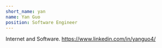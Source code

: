 ```yaml
---
short_name: yan
name: Yan Guo
position: Software Engineer
---
```

Internet and Software.
https://www.linkedin.com/in/yanguo4/
